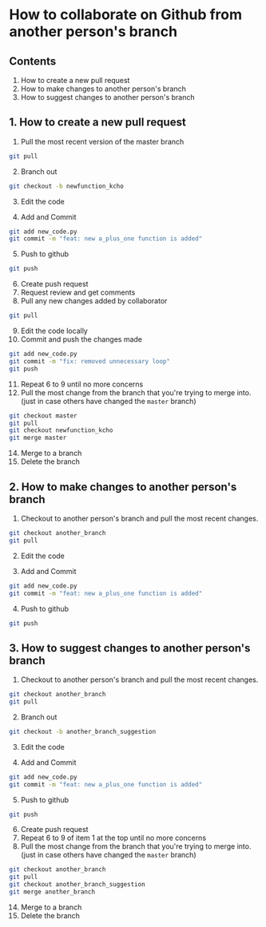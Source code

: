 # How to collaborate on Github from another person's branch

## Contents

1. How to create a new pull request
2. How to make changes to another person's branch
3. How to suggest changes to another person's branch


## 1. How to create a new pull request

1. Pull the most recent version of the master branch

```sh
git pull
```


2. Branch out

```sh
git checkout -b newfunction_kcho
```

3.  Edit the code

4. Add and Commit

```sh
git add new_code.py
git commit -m "feat: new a_plus_one function is added"
```

5. Push to github

```sh
git push
```

6. Create push request
7. Request review and get comments
8. Pull any new changes added by collaborator

```sh
git pull
```

9. Edit the code locally
10. Commit and push the changes made

```sh
git add new_code.py
git commit -m "fix: removed unnecessary loop"
git push
```

11. Repeat 6 to 9 until no more concerns
12. Pull the most change from the branch that you're trying to merge into. (just in case others have changed the `master` branch)

```sh
git checkout master
git pull
git checkout newfunction_kcho
git merge master
```

14. Merge to a branch
15. Delete the branch




## 2. How to make changes to another person's branch

1. Checkout to another person's branch and pull the most recent changes.

```sh
git checkout another_branch
git pull
```

2.  Edit the code

3. Add and Commit

```sh
git add new_code.py
git commit -m "feat: new a_plus_one function is added"
```

4. Push to github

```sh
git push
```



## 3. How to suggest changes to another person's branch

1. Checkout to another person's branch and pull the most recent changes.

```sh
git checkout another_branch
git pull
```


2. Branch out

```sh
git checkout -b another_branch_suggestion
```

3.  Edit the code

4. Add and Commit

```sh
git add new_code.py
git commit -m "feat: new a_plus_one function is added"
```

5. Push to github

```sh
git push
```

6. Create push request
11. Repeat 6 to 9 of item 1 at the top until no more concerns
12. Pull the most change from the branch that you're trying to merge into. (just in case others have changed the `master` branch)

```sh
git checkout another_branch
git pull
git checkout another_branch_suggestion
git merge another_branch
```

14. Merge to a branch
15. Delete the branch
